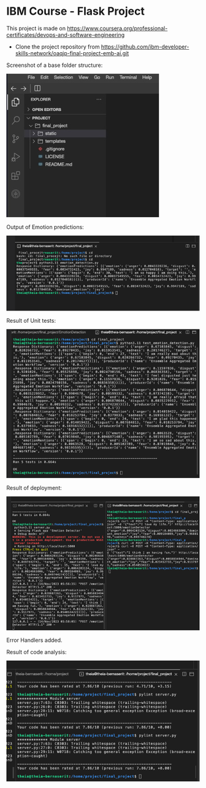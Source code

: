 # IBM Course - Flask Project

This project is made on https://www.coursera.org/professional-certificates/devops-and-software-engineering

- Clone the project repository from https://github.com/ibm-developer-skills-network/oaqjp-final-project-emb-ai.git

Screenshot of a base folder structure:

![Folder Structure](https://github.com/bernase/IBM-FlaskProject/raw/main/1_folder_structure.png.jpeg)

Output of Emotion predictions:

![Emotion](https://github.com/bernase/IBM-FlaskProject/blob/main/3b_formatted_output_test.png)

Result of Unit tests:

![UnitTest](https://github.com/bernase/IBM-FlaskProject/blob/main/5b_unit_testing_result.png)

Result of deployment:

![deployment](https://github.com/bernase/IBM-FlaskProject/blob/main/6b_deployment_test.png)


Error Handlers added.


Result of code analysis:

![deployment](https://github.com/bernase/IBM-FlaskProject/blob/main/8b_static_code_analysis.png)
